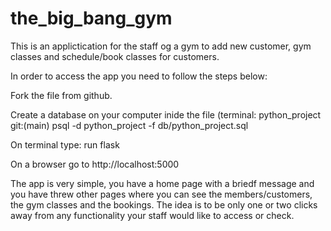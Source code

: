 # the_big_bang_gym

This is an applictication for the staff og a gym to add new customer, gym classes and schedule/book classes for customers. 

In order to access the app you need to follow the steps below:

Fork the file from github.

Create a database on your computer inide the file (terminal:
     python_project git:(main)  psql -d python_project -f db/python_project.sql
     

On terminal type:
     run flask
     
On a browser go to
     http://localhost:5000
     
The app is very simple, you have a home page with a briedf message and you have threw other pages where you can see the members/customers, the gym classes and the bookings.
The idea is to be only one or two clicks away from any functionality your staff would like to access or check. 



     
     

